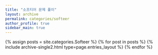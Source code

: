 ```yaml
---
title: "소프티어 문제 풀이"
layout: archive
permalink: categories/softeer
author_profile: true
sidebar_main: true
---
```


<!-- 공백이 포함되어 있는 카테고리 이름의 경우 site.categories.['a b c'] 이런식으로! -->

{% assign posts = site.categories.Softeer %}
{% for post in posts %} {% include archive-single2.html type=page.entries_layout %} {% endfor %}